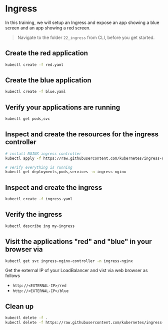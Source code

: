 # Ingress

In this training, we will setup an Ingress and expose an app showing a blue screen and an app showing a red screen.

> Navigate to the folder `22_ingress` from CLI, before you get started.

## Create the red application

```bash
kubectl create -f red.yaml
```

## Create the blue application

```bash
kubectl create -f blue.yaml
```

## Verify your applications are running

```bash
kubectl get pods,svc
```

## Inspect and create the resources for the ingress controller

```bash
# install NGINX ingress controller
kubectl apply -f https://raw.githubusercontent.com/kubernetes/ingress-nginx/controller-v1.9.5/deploy/static/provider/cloud/deploy.yaml

# verify everything is running
kubectl get deployments,pods,services -n ingress-nginx
```

## Inspect and create the ingress

```bash
kubectl create -f ingress.yaml
```

## Verify the ingress

```bash
kubectl describe ing my-ingress
```

## Visit the applications "red" and "blue" in your browser via

```bash
kubectl get svc ingress-nginx-controller -n ingress-nginx
```

Get the external IP of your LoadBalancer and vist via web browser as follows

- `http://<EXTERNAL-IP>/red`
- `http://<EXTERNAL-IP>/blue`

## Clean up

```bash
kubectl delete -f .
kubectl delete -f https://raw.githubusercontent.com/kubernetes/ingress-nginx/controller-v1.9.5/deploy/static/provider/cloud/deploy.yaml
```
